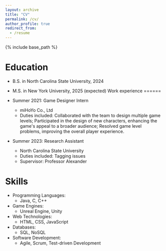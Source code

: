```yaml
---
layout: archive
title: "CV"
permalink: /cv/
author_profile: true
redirect_from:
  - /resume
---
```


{% include base_path %}

Education
======
* B.S. in North Carolina State University, 2024
* M.S. in New York University, 2025 (expected)
Work experience
======
* Summer 2021: Game Designer Intern
  * miHoYo Co., Ltd
  * Duties included: Collaborated with the team to design multiple game levels; Participated in the design of new characters, enhancing the game's appeal to a broader audience; Resolved game level problems, improving the overall player experience.

* Summer 2023: Research Assistant
  * North Carolina State University
  * Duties included: Tagging issues
  * Supervisor: Professor Alexander
  
Skills
======
* Programming Languages:  
  * Java, C, C++
* Game Engines:
  * Unreal Engine, Unity
* Web Technologies:
  * HTML, CSS, JavaScript
* Databases:
  * SQL, NoSQL
* Software Development:
  * Agile, Scrum, Test-driven Development